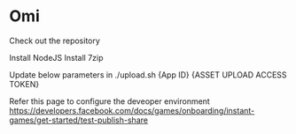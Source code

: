 # Omi

Check out the repository

Install NodeJS
Install 7zip

Update below parameters in ./upload.sh
	{App ID}
	{ASSET UPLOAD ACCESS TOKEN}
	

Refer this page to configure the deveoper environment
https://developers.facebook.com/docs/games/onboarding/instant-games/get-started/test-publish-share
